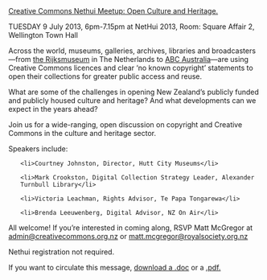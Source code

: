 <html><body><a href="http://nethui.org.nz/events">Creative Commons Nethui Meetup: Open Culture and Heritage.</a>



TUESDAY 9 July 2013, 6pm-7.15pm at NetHui 2013, Room: Square Affair 2, Wellington Town Hall



Across the world, museums, galleries, archives, libraries and broadcasters—from <a href="http://www.nytimes.com/2013/05/29/arts/design/museums-mull-public-use-of-online-art-images.html?pagewanted=all&amp;_r=0" target="_blank">the Rijksmuseum</a> in The Netherlands to <a href="http://www.abc.net.au/archives/openarchives.htm" target="_blank">ABC Australia</a>—are using Creative Commons licences and clear ‘no known copyright’ statements to open their collections for greater public access and reuse.



What are some of the challenges in opening New Zealand’s publicly funded and publicly housed culture and heritage? And what developments can we expect in the years ahead?



Join us for a wide-ranging, open discussion on copyright and Creative Commons in the culture and heritage sector.



Speakers include:

<ul>

	<li>Courtney Johnston, Director, Hutt City Museums</li>

	<li>Mark Crookston, Digital Collection Strategy Leader, Alexander Turnbull Library</li>

	<li>Victoria Leachman, Rights Advisor, Te Papa Tongarewa</li>

	<li>Brenda Leeuwenberg, Digital Advisor, NZ On Air</li>

</ul>

All welcome! If you’re interested in coming along, RSVP Matt McGregor at admin@creativecommons.org.nz or matt.mcgregor@royalsociety.org.nz



Nethui registration not required.



If you want to circulate this message, <a href="http://creativecommons.org.nz/wp-content/uploads/2013/06/Nethui.doc" target="_blank">download a .doc</a> or a <a href="http://creativecommons.org.nz/wp-content/uploads/2013/06/Nethui1.pdf" target="_blank">.pdf.</a></body></html>
